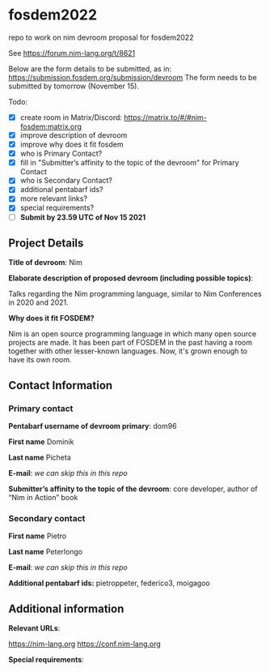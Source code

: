 # fosdem2022

repo to work on nim devroom proposal for fosdem2022

See https://forum.nim-lang.org/t/8621

Below are the form details to be submitted, as in: https://submission.fosdem.org/submission/devroom
The form needs to be submitted by tomorrow (November 15).

Todo:

- [x] create room in Matrix/Discord: https://matrix.to/#/#nim-fosdem:matrix.org
- [x] improve description of devroom
- [x] improve why does it fit fosdem
- [x] who is Primary Contact?
- [x] fill in "Submitter’s affinity to the topic of the devroom" for Primary Contact
- [x] who is Secondary Contact?
- [x] additional pentabarf ids?
- [x] more relevant links?
- [x] special requirements?
- [ ] **Submit by 23.59 UTC of Nov 15 2021**

## Project Details

**Title of devroom**: Nim

**Elaborate description of proposed devroom (including possible topics)**:

Talks regarding the Nim programming language, similar to Nim Conferences in 2020 and 2021.

**Why does it fit FOSDEM?**

Nim is an open source programming language in which many open source projects are made. It has been part of FOSDEM in the past having a room together with other lesser-known languages. Now, it's grown enough to have its own room.

## Contact Information

### Primary contact

**Pentabarf username of devroom primary**: dom96

**First name** Dominik

**Last name** Picheta

**E-mail**: *we can skip this in this repo*

**Submitter’s affinity to the topic of the devroom**: core developer, author of “Nim in Action” book

### Secondary contact

**First name** Pietro

**Last name** Peterlongo

**E-mail**: *we can skip this in this repo*

**Additional pentabarf ids:** pietroppeter, federico3, moigagoo

## Additional information

**Relevant URLs**:

https://nim-lang.org
https://conf.nim-lang.org

**Special requirements**:


